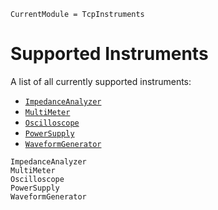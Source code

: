 ```@meta
CurrentModule = TcpInstruments
```

# Supported Instruments
A list of all currently supported instruments:
- [`ImpedanceAnalyzer`](@ref)
- [`MultiMeter`](@ref)
- [`Oscilloscope`](@ref)
- [`PowerSupply`](@ref)
- [`WaveformGenerator`](@ref)

```@docs
ImpedanceAnalyzer
MultiMeter
Oscilloscope
PowerSupply
WaveformGenerator
```

